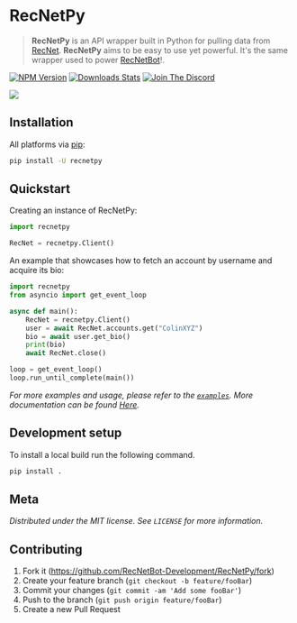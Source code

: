 # RecNetPy
> **RecNetPy** is an API wrapper built in Python for pulling data from [RecNet](https://rec.net/). **RecNetPy** aims to be easy to use yet powerful. It's the same wrapper used to power [RecNetBot](https://github.com/RecNetBot-Development/RecNetBot)!.

[![NPM Version][pip-image]][pip-url]
[![Downloads Stats][pip-downloads]][pip-url]
[![Join The Discord][discord]][discord-url]

![](img/header.png)

## Installation

All platforms via [pip](https://pypi.org/project/pip/):

```sh
pip install -U recnetpy
```

## Quickstart

Creating an instance of RecNetPy:
```py
import recnetpy

RecNet = recnetpy.Client()
```

An example that showcases how to fetch an account by username and acquire its bio:
```py
import recnetpy
from asyncio import get_event_loop

async def main():
    RecNet = recnetpy.Client()
    user = await RecNet.accounts.get("ColinXYZ")
    bio = await user.get_bio()
    print(bio)
    await RecNet.close()

loop = get_event_loop()
loop.run_until_complete(main())
```

_For more examples and usage, please refer to the [``examples``](https://github.com/RecNetBot-Development/RecNetPy/tree/main/examples). More documentation can be found [Here][documentation]._

## Development setup

To install a local build run the following command.

```sh
pip install .
```

## Meta

_Distributed under the MIT license. See ``LICENSE`` for more information._


## Contributing

1. Fork it (<https://github.com/RecNetBot-Development/RecNetPy/fork>)
2. Create your feature branch (`git checkout -b feature/fooBar`)
3. Commit your changes (`git commit -am 'Add some fooBar'`)
4. Push to the branch (`git push origin feature/fooBar`)
5. Create a new Pull Request

<!-- Markdown link & img dfn's -->
[pip-image]: https://img.shields.io/pypi/v/recnetpy?style=flat-square
[pip-url]: https://pypi.org/project/recnetpy/
[pip-downloads]: https://img.shields.io/pypi/dm/recnetpy?style=flat-square
[discord]: https://img.shields.io/discord/745219512529584195?style=flat-square
[discord-url]: https://discord.gg/GPVdhMa2zK
[documentation]: https://www.example.com
